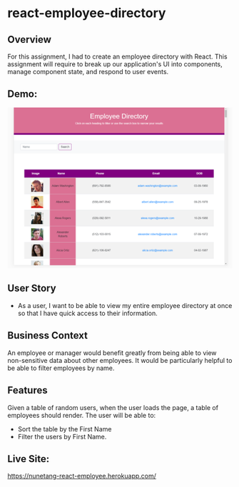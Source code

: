 # react-employee-directory

## Overview

For this assignment, I had to create an employee directory with React. This assignment will require to break up our application's UI into components, manage component state, and respond to user events.

## Demo:

<img src = "public/screenshot.PNG">

## User Story

 *	As a user, I want to be able to view my entire employee directory at once so that I have quick access to their information.
## Business Context

An employee or manager would benefit greatly from being able to view non-sensitive data about other employees. It would be particularly helpful to be able to filter employees by name.

## Features

Given a table of random users, when the user loads the page, a table of employees should render.
The user will be able to:
 * Sort the table by the First Name
 * Filter the users by First Name.
 
 ## Live Site:
 
 https://nunetang-react-employee.herokuapp.com/
